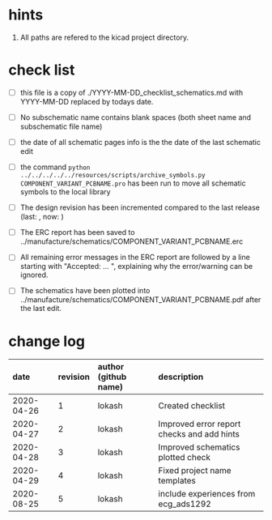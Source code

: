 # hints
1. All paths are refered to the kicad project directory.

# check list

- [ ] this file is a copy of ./YYYY-MM-DD_checklist_schematics.md with YYYY-MM-DD replaced by todays date.
- [ ] No subschematic name contains blank spaces (both sheet name and subschematic file name)
- [ ] the date of all schematic pages info is the the date of the last schematic edit
- [ ] the command `python ../../../../../resources/scripts/archive_symbols.py COMPONENT_VARIANT_PCBNAME.pro` has been run to move all schematic symbols to the local library
- [ ] The design revision has been incremented compared to the last release (last: , now: )
- [ ] The ERC report has been saved to ../manufacture/schematics/COMPONENT_VARIANT_PCBNAME.erc
- [ ] All remaining error messages in the ERC report are followed by a line starting with "Accepted: ... ", explaining why the error/warning can be ignored.
- [ ] The schematics have been plotted into ../manufacture/schematics/COMPONENT_VARIANT_PCBNAME.pdf after the last edit.


# change log

| date       | revision | author (github name) | description                                |
|:-----------|:---------|:---------------------|:-------------------------------------------|
| 2020-04-26 | 1        | lokash               | Created checklist                          |
| 2020-04-27 | 2        | lokash               | Improved error report checks and add hints |
| 2020-04-28 | 3        | lokash               | Improved schematics plotted check          |
| 2020-04-29 | 4        | lokash               | Fixed project name templates               |
| 2020-08-25 | 5        | lokash               | include experiences from ecg_ads1292       |